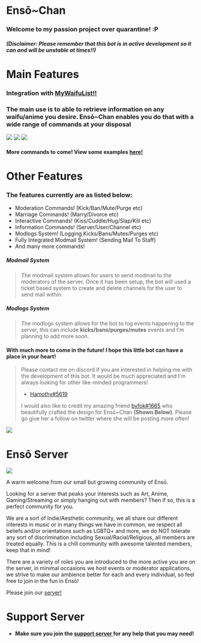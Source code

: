 # Ensō~Chan

### Welcome to my passion project over quarantine! :P
##### (Disclaimer: Please remember that this bot is in active development so it can and will be unstable at times!!)

# Main Features

### Integration with [MyWaifuList!!](https://mywaifulist.moe/dash)

### The main use is to able to retrieve information on any waifu/anime you desire. Ensō~Chan enables you do that with a wide range of commands at your disposal 

![](https://media.discordapp.net/attachments/721449922838134876/748603338194550804/unknown.png)
![](https://media.discordapp.net/attachments/721449922838134876/748602416395452466/unknown.png)
![](https://media.discordapp.net/attachments/721449922838134876/748609097183658144/unknown.png)

#### More commands to come! View some examples [here!](https://imgur.com/a/sf4Y4yr)

# Other Features

### The features currently are as listed below:

- Moderation Commands! (Kick/Ban/Mute/Purge etc)
- Marriage Commands! (Marry/Divorce etc)
- Interactive Commands! (Kiss/Cuddle/Hug/Slap/Kill etc)
- Information Commands! (Server/User/Channel etc)
- Modlogs System! (Logging Kicks/Bans/Mutes/Purges etc)
- Fully Integrated Modmail System! (Sending Mail To Staff)
- And many more commands!


##### Modmail System
> The modmail system allows for users to send modmail to the moderators of the server. 
> Once it has been setup, the bot will used a ticket based system to create and delete channels 
> for the user to send mail within.
##### Modlogs System
> The modlogs system allows for the bot to log events happening to the server, this can include 
> **kicks/bans/purges/mutes** events and I'm planning to add more soon.

#### **With much more to come in the future! I hope this little bot can have a place in your heart!**

> Please contact me on discord if you are interested in helping me with the development of this bot.
> It would be much appreciated and I'm always looking for other like-minded programmers! 
> - [Hamothy#5619](https://discord.bio/p/hammy)
>
> I would also like to credit my amazing friend [byfok#1665](https://twitter.com/byfok) who beautifully 
> crafted the design for Ensō~Chan **(Shown Below)**. Please go give her a follow on twitter where she will be posting more often!

![](https://media.discordapp.net/attachments/683490529862090814/734900981854109827/Enso_reworked.png?width=225&height=450)

# Ensō Server 

![](https://media.discordapp.net/attachments/683490529862090814/729814673502765184/image.gif?width=300&height=315)


A warm welcome from our small but growing community of Ensō. 

Looking for a server that peaks your interests such as Art, Anime, Gaming/Streaming or simply hanging out with members? Then if so, this is a perfect community for you.

We are a sort of Indie/Aesthetic community, we all share our different interests in music or in many things we have in common, 
we respect all beliefs and/or orientations such as LGBTQ+ and more, 
we do NOT tolerate any sort of discrimination including Sexual/Racial/Religious, all members are treated equally. 
This is a chill community with awesome talented members, keep that in mind!

There are a variety of roles you are introduced to the more active you are on the server, in minimal occasions we host events or moderator applications, we strive to make our ambience better for each and every individual, so feel free to join in the fun in Ensō! 

Please join our [server!]("https://discord.gg/yBd8Esz)

# Support Server

- <b> Make sure you join the <a href="https://discord.gg/SZ5nexg">support server </a> for any help that you may need! </b>
